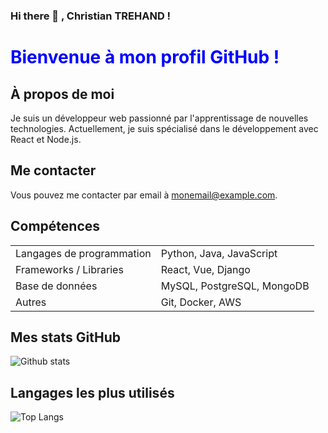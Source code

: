 ### Hi there 👋 , Christian TREHAND !

<!--
**TREHAND-Christian/TREHAND-Christian** is a ✨ _special_ ✨ repository because its `README.md` (this file) appears on your GitHub profile.

Here are some ideas to get you started:

- 🔭 I’m currently working on ...
- 🌱 I’m currently learning ...
- 👯 I’m looking to collaborate on ...
- 🤔 I’m looking for help with ...
- 💬 Ask me about ...
- 📫 How to reach me: ...
- 😄 Pronouns: ...
- ⚡ Fun fact: ...
-->
<h1 style="color:blue;">Bienvenue à mon profil GitHub !</h1>

<h2>À propos de moi</h2>

<p>
Je suis un développeur web passionné par l'apprentissage de nouvelles technologies. 
Actuellement, je suis spécialisé dans le développement avec React et Node.js.
</p>

<h2>Me contacter</h2>

<p>
Vous pouvez me contacter par email à <a href="mailto:monemail@example.com">monemail@example.com</a>.
</p>

<h2>Compétences</h2>

<table>
  <tr>
    <td>Langages de programmation</td>
    <td>Python, Java, JavaScript</td>
  </tr>
  <tr>
    <td>Frameworks / Libraries</td>
    <td>React, Vue, Django</td>
  </tr>
  <tr>
    <td>Base de données</td>
    <td>MySQL, PostgreSQL, MongoDB</td>
  </tr>
  <tr>
    <td>Autres</td>
    <td>Git, Docker, AWS</td>
  </tr>
</table>

<h2>Mes stats GitHub</h2>

<p>
<img src="https://github-readme-stats.vercel.app/api?username=VotreNom&show_icons=true&theme=radical" alt="Github stats">
</p>

<h2>Langages les plus utilisés</h2>

<p>
<img src="https://github-readme-stats.vercel.app/api/top-langs/?username=VotreNom&layout=compact" alt="Top Langs">
</p>


